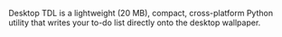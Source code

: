 Desktop TDL is a lightweight (20 MB), compact, cross-platform Python utility that writes your to-do list directly onto the desktop wallpaper.
